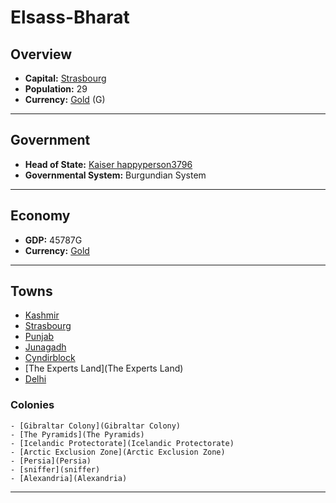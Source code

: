 # Elsass-Bharat

## Overview

- **Capital:** [Strasbourg](Strasbourg)
- **Population:** 29
- **Currency:** [Gold](Gold) (G)

---

## Government

- **Head of State:** [Kaiser happyperson3796](happyperson3796)
- **Governmental System:** Burgundian System

---

## Economy

- **GDP:** 45787G
- **Currency:** [Gold](Gold)

---

## Towns

- [Kashmir](Kashmir)
- [Strasbourg](Strasbourg)
- [Punjab](Punjab)
- [Junagadh](Junagadh)
- [Cyndirblock](Cyndirblock)
- [The Experts Land](The Experts Land)
- [Delhi](Delhi)

###     Colonies

    - [Gibraltar Colony](Gibraltar Colony)
    - [The Pyramids](The Pyramids)
    - [Icelandic Protectorate](Icelandic Protectorate)
    - [Arctic Exclusion Zone](Arctic Exclusion Zone)
    - [Persia](Persia)
    - [sniffer](sniffer)
    - [Alexandria](Alexandria)

---